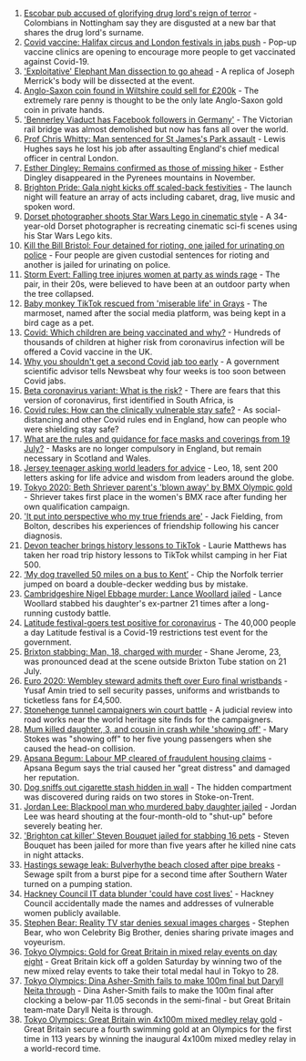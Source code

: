 1. [Escobar pub accused of glorifying drug lord's reign of terror](https://www.bbc.co.uk/news/uk-england-nottinghamshire-57940282) - Colombians in Nottingham say they are disgusted at a new bar that shares the drug lord's surname.
2. [Covid vaccine: Halifax circus and London festivals in jabs push](https://www.bbc.co.uk/news/uk-england-58039581) - Pop-up vaccine clinics are opening to encourage more people to get vaccinated against Covid-19.
3. ['Exploitative' Elephant Man dissection to go ahead](https://www.bbc.co.uk/news/uk-england-leicestershire-57901188) - A replica of Joseph Merrick's body will be dissected at the event.
4. [Anglo-Saxon coin found in Wiltshire could sell for £200k](https://www.bbc.co.uk/news/uk-england-wiltshire-58028670) - The extremely rare penny is thought to be the only late Anglo-Saxon gold coin in private hands.
5. ['Bennerley Viaduct has Facebook followers in Germany'](https://www.bbc.co.uk/news/uk-england-derbyshire-57399727) - The Victorian rail bridge was almost demolished but now has fans all over the world.
6. [Prof Chris Whitty: Man sentenced for St James's Park assault](https://www.bbc.co.uk/news/uk-england-58031419) - Lewis Hughes says he lost his job after assaulting England's chief medical officer in central London.
7. [Esther Dingley: Remains confirmed as those of missing hiker](https://www.bbc.co.uk/news/uk-england-tyne-58022860) - Esther Dingley disappeared in the Pyrenees mountains in November.
8. [Brighton Pride: Gala night kicks off scaled-back festivities](https://www.bbc.co.uk/news/uk-england-sussex-58017104) - The launch night will feature an array of acts including cabaret, drag, live music and spoken word.
9. [Dorset photographer shoots Star Wars Lego in cinematic style](https://www.bbc.co.uk/news/uk-england-dorset-58015659) - A 34-year-old Dorset photographer is recreating cinematic sci-fi scenes using his Star Wars Lego kits.
10. [Kill the Bill Bristol: Four detained for rioting, one jailed for urinating on police](https://www.bbc.co.uk/news/uk-england-bristol-58024985) - Four people are given custodial sentences for rioting and another is jailed for urinating on police.
11. [Storm Evert: Falling tree injures women at party as winds rage](https://www.bbc.co.uk/news/uk-england-suffolk-58034680) - The pair, in their 20s, were believed to have been at an outdoor party when the tree collapsed.
12. [Baby monkey TikTok rescued from 'miserable life' in Grays](https://www.bbc.co.uk/news/uk-england-essex-58033326) - The marmoset, named after the social media platform, was being kept in a bird cage as a pet.
13. [Covid: Which children are being vaccinated and why?](https://www.bbc.co.uk/news/health-57888429) - Hundreds of thousands of children at higher risk from coronavirus infection will be offered a Covid vaccine in the UK.
14. [Why you shouldn't get a second Covid jab too early](https://www.bbc.co.uk/news/newsbeat-57682233) - A government scientific advisor tells Newsbeat why four weeks is too soon between Covid jabs.
15. [Beta coronavirus variant: What is the risk?](https://www.bbc.co.uk/news/health-55534727) - There are fears that this version of coronavirus, first identified in South Africa, is
16. [Covid rules: How can the clinically vulnerable stay safe?](https://www.bbc.co.uk/news/health-51997151) - As social-distancing and other Covid rules end in England, how can people who were shielding stay safe?
17. [What are the rules and guidance for face masks and coverings from 19 July?](https://www.bbc.co.uk/news/health-51205344) - Masks are no longer compulsory in England, but remain necessary in Scotland and Wales.
18. [Jersey teenager asking world leaders for advice](https://www.bbc.co.uk/news/world-europe-jersey-58031202) - Leo, 18, sent 200 letters asking for life advice and wisdom from leaders around the globe.
19. [Tokyo 2020: Beth Shriever parent's 'blown away' by BMX Olympic gold](https://www.bbc.co.uk/news/uk-england-essex-58031486) - Shriever takes first place in the women's BMX race after funding her own qualification campaign.
20. ['It put into perspective who my true friends are'](https://www.bbc.co.uk/news/uk-england-manchester-58033762) - Jack Fielding, from Bolton, describes his experiences of friendship following his cancer diagnosis.
21. [Devon teacher brings history lessons to TikTok](https://www.bbc.co.uk/news/uk-england-devon-58015327) - Laurie Matthews has taken her road trip history lessons to TikTok whilst camping in her Fiat 500.
22. [‘My dog travelled 50 miles on a bus to Kent’](https://www.bbc.co.uk/news/uk-england-london-58013312) - Chip the Norfolk terrier jumped on board a double-decker wedding bus by mistake.
23. [Cambridgeshire Nigel Ebbage murder: Lance Woollard jailed](https://www.bbc.co.uk/news/uk-england-cambridgeshire-58033463) - Lance Woollard stabbed his daughter's ex-partner 21 times after a long-running custody battle.
24. [Latitude festival-goers test positive for coronavirus](https://www.bbc.co.uk/news/uk-england-suffolk-58025078) - The 40,000 people a day Latitude festival is a Covid-19 restrictions test event for the government.
25. [Brixton stabbing: Man, 18, charged with murder](https://www.bbc.co.uk/news/uk-england-london-58030258) - Shane Jerome, 23, was pronounced dead at the scene outside Brixton Tube station on 21 July.
26. [Euro 2020: Wembley steward admits theft over Euro final wristbands](https://www.bbc.co.uk/news/uk-england-london-58031483) - Yusaf Amin tried to sell security passes, uniforms and wristbands to ticketless fans for £4,500.
27. [Stonehenge tunnel campaigners win court battle](https://www.bbc.co.uk/news/uk-england-wiltshire-58024139) - A judicial review into road works near the world heritage site finds for the campaigners.
28. [Mum killed daughter, 3, and cousin in crash while 'showing off'](https://www.bbc.co.uk/news/uk-england-tyne-58030205) - Mary Stokes was "showing off" to her five young passengers when she caused the head-on collision.
29. [Apsana Begum: Labour MP cleared of fraudulent housing claims](https://www.bbc.co.uk/news/uk-england-london-58024457) - Apsana Begum says the trial caused her "great distress" and damaged her reputation.
30. [Dog sniffs out cigarette stash hidden in wall](https://www.bbc.co.uk/news/uk-england-stoke-staffordshire-58029193) - The hidden compartment was discovered during raids on two stores in Stoke-on-Trent.
31. [Jordan Lee: Blackpool man who murdered baby daughter jailed](https://www.bbc.co.uk/news/uk-england-lancashire-58028070) - Jordan Lee was heard shouting at the four-month-old to "shut-up" before severely beating her.
32. ['Brighton cat killer' Steven Bouquet jailed for stabbing 16 pets](https://www.bbc.co.uk/news/uk-england-sussex-58017099) - Steven Bouquet has been jailed for more than five years after he killed nine cats in night attacks.
33. [Hastings sewage leak: Bulverhythe beach closed after pipe breaks](https://www.bbc.co.uk/news/uk-england-sussex-58023211) - Sewage spilt from a burst pipe for a second time after Southern Water turned on a pumping station.
34. [Hackney Council IT data blunder 'could have cost lives'](https://www.bbc.co.uk/news/uk-england-london-58009789) - Hackney Council accidentally made the names and addresses of vulnerable women publicly available.
35. [Stephen Bear: Reality TV star denies sexual images charges](https://www.bbc.co.uk/news/uk-england-essex-58025231) - Stephen Bear, who won Celebrity Big Brother, denies sharing private images and voyeurism.
36. [Tokyo Olympics: Gold for Great Britain in mixed relay events on day eight](https://www.bbc.co.uk/sport/olympics/58037771) - Great Britain kick off a golden Saturday by winning two of the new mixed relay events to take their total medal haul in Tokyo to 28.
37. [Tokyo Olympics: Dina Asher-Smith fails to make 100m final but Daryll Neita through](https://www.bbc.co.uk/sport/olympics/58040322) - Dina Asher-Smith fails to make the 100m final after clocking a below-par 11.05 seconds in the semi-final - but Great Britain team-mate Daryll Neita is through.
38. [Tokyo Olympics: Great Britain win 4x100m mixed medley relay gold](https://www.bbc.co.uk/sport/olympics/58037439) - Great Britain secure a fourth swimming gold at an Olympics for the first time in 113 years by winning the inaugural 4x100m mixed medley relay in a world-record time.
